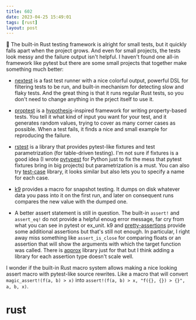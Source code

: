 ```yaml
---
title: 602
date: 2023-04-25 15:49:01
tags: [rust]
layout: post
---
```


🦀 The built-in Rust testing framework is alright for small tests, but it quickly falls apart when the project grows. And even for small projects, the tests look messy and the failure output isn't helpful. I haven't found one all-in framework like pytest but there are some small projects that together make something much better:

+ [nextest](https://nexte.st/) is a fast test runner with a nice colorful output, powerful DSL for filtering tests to be run, and built-in mechanism for detecting slow and flaky tests. And the great thing is that it runs regular Rust tests, so you don't need to change anything in the prject itself to use it.

+ [proptest](https://github.com/proptest-rs/proptest) is a [hypothesis](https://github.com/HypothesisWorks/hypothesis)-inspired framework for writing property-based tests. You tell it what kind of input you want for your test, and it generates random values, trying to cover as many corner cases as possible. When a test fails, it finds a nice and small example for reproducing the failure.

+ [rstest](https://github.com/la10736/rstest) is a library that provides pytest-like fixtures and test parametrization (for table-driven testing). I'm not sure if fixtures is a good idea (I wrote [pytypest](https://github.com/orsinium/pytypest) for Python just to fix the mess that pytest fixtures bring in big projects) but parametrization is a must. You can also try [test-case](https://github.com/frondeus/test-case) library, it looks similar but also lets you to specify a name for each case.

+ [k9](https://github.com/aaronabramov/k9) provides a macro for snapshot testing. It dumps on disk whatever data you pass into it on the first run, and later on consequent runs compares the new value with the dumped one.

+ A better assert statement is still in question. The built-in `assert!` and `assert_eq!` do not provide a helpful enoug error message, far cry from what you can see in pytest or ex_unit. k9 and [pretty-assertions](https://github.com/rust-pretty-assertions/rust-pretty-assertions) provide some additional assertions but that's still not enough. In particular, I right away miss something like `assert_is_close` for comparing floats or an assertion that will show the arguments with which the target function was called. There is [approx](https://docs.rs/approx/latest/approx/) library just for that but I think adding a library for each assertion type doesn't scale well.

I wonder if the built-in Rust macro system allows making a nice looking assert macro with pytest-like source rewrites. Like a macro that will convert `magic_assert!(f(a, b) > x)` into `assert!(f(a, b) > x, "f({}, {}) > {}", a, b, x)`.

# rust
